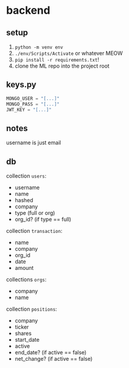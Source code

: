 # backend

## setup
 
1. `python -m venv env`
2. `./env/Scripts/Activate` or whatever MEOW
3. `pip install -r requirements.txt`!
4. clone the ML repo into the project root

## keys.py

```python
MONGO_USER = "[...]"
MONGO_PASS = "[...]"
JWT_KEY = "[...]"
```

## notes

username is just email

## db

collection `users`:
- username
- name
- hashed
- company
- type (full or org)
- org_id? (if type == full)

collection `transaction`:
- name
- company
- org_id
- date
- amount

collections `orgs`:
- company
- name

collection `positions`:
- company
- ticker
- shares
- start_date
- active
- end_date? (if active == false)
- net_change? (if active == false)